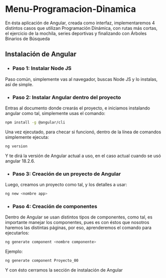 # Menu-Programacion-Dinamica
En ésta aplicación de Angular, creada como interfaz, implementaremos 4 distintos casos que utilizan Programación Dinámica, con rutas más cortas, el ejercicio de la mochila, series deportivas y finalizando con Árboles Binarios de Búsqueda

## Instalación de Angular

* ### Paso 1: Instalar Node JS
Paso común, simplemente vas al navegador, buscas Node JS y lo instalas, así de simple.

* ### Paso 2: Instalar Angular dentro del proyecto
Entras al documento donde crearás el proyecto, e iniciamos instalando angular como tal, simplemente usas el comando:

```bash
npm install -g @angular/cli
```

Una vez ejecutado, para checar si funcionó, dentro de la línea de comandos simplemente ejecuta:

```bash
ng version
```

Y te dirá la versión de Angular actual a uso, en el caso actual cuando se usó angular 18.2.6. 

* ### Paso 3: Creación de un proyecto de Angular 

Luego, creamos un proyecto como tal, y los detalles a usar:

```bash
ng new <nombre app>
```

* ### Paso 4: Creación de componentes

Dentro de Angular se usan distintos tipos de componentes, como tal, es importante manejar los componentes,
pues es con éstos que nosotros haremos las distintas páginas, por eso, aprenderemos el comando para ejecutarlos:

```bash
ng generate component <nombre componente>
```

Ejemplo: 
```bash
ng generate component Proyecto_00
```


Y con ésto cerramos la sección de instalación de Angular

